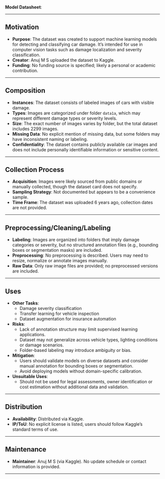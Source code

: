 **Model Datasheet**:

---

## Motivation

- **Purpose**: The dataset was created to support machine learning models for detecting and classifying car damage. 
  It’s intended for use in computer vision tasks such as damage localization and severity classification.
- **Creator**: Anuj M S uploaded the dataset to Kaggle.
- **Funding**: No funding source is specified; likely a personal or academic contribution.

---

## Composition

- **Instances**: The dataset consists of labeled images of cars with visible damage.
- **Types**: Images are categorized under folder `data1a`, which may represent different damage types or severity levels.
- **Size**: The exact number of images varies by folder, but the total dataset includes 2299 images.
- **Missing Data**: No explicit mention of missing data, but some folders may have inconsistent naming or labeling.
- **Confidentiality**: The dataset contains publicly available car images and does not include personally identifiable information or sensitive content.

---

## Collection Process

- **Acquisition**: Images were likely sourced from public domains or manually collected, though the dataset card does not specify.
- **Sampling Strategy**: Not documented but appears to be a convenience sample.
- **Time Frame**: The dataset was uploaded 6 years ago, collection dates are not provided.

---

## Preprocessing/Cleaning/Labeling

- **Labeling**: Images are organized into folders that imply damage categories or severity, but no structured annotation files (e.g., bounding boxes or segmentation masks) are included.
- **Preprocessing**: No preprocessing is described. Users may need to resize, normalize or annotate images manually.
- **Raw Data**: Only raw image files are provided; no preprocessed versions are included.

---

## Uses

- **Other Tasks**:
  - Damage severity classification
  - Transfer learning for vehicle inspection
  - Dataset augmentation for insurance automation
- **Risks**:
  - Lack of annotation structure may limit supervised learning applications.
  - Dataset may not generalize across vehicle types, lighting conditions or damage scenarios.
  - Folder-based labeling may introduce ambiguity or bias.
- **Mitigation**:
  - Users should validate models on diverse datasets and consider manual annotation for bounding boxes or segmentation.
  - Avoid deploying models without domain-specific calibration.
- **Unsuitable Uses**:
  - Should not be used for legal assessments, owner identification or cost estimation without additional data and validation.

---

## Distribution

- **Availability**: Distributed via Kaggle.
- **IP/ToU**: No explicit license is listed, users should follow Kaggle’s standard terms of use.

---

## Maintenance

- **Maintainer**: Anuj M S (via Kaggle). No update schedule or contact information is provided.

---

